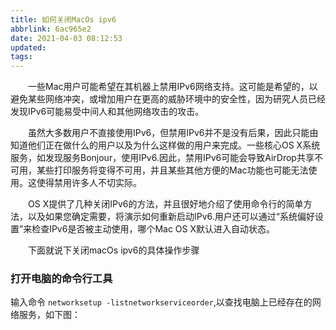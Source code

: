 ```yaml
---
title: 如何关闭MacOs ipv6
abbrlink: 6ac965e2
date: 2021-04-03 08:12:53
updated:
tags:
---
```


&emsp;&emsp;一些Mac用户可能希望在其机器上禁用IPv6网络支持。这可能是希望的，以避免某些网络冲突，或增加用户在更高的威胁环境中的安全性，因为研究人员已经发现IPv6可能易受中间人和其他网络攻击的攻击。

&emsp;&emsp;虽然大多数用户不直接使用IPv6，但禁用IPv6并不是没有后果，因此只能由知道他们正在做什么的用户以及为什么这样做的用户来完成。一些核心OS X系统服务，如发现服务Bonjour，使用IPv6.因此，禁用IPv6可能会导致AirDrop共享不可用，某些打印服务将变得不可用，并且某些其他方便的Mac功能也可能无法使用。这使得禁用许多人不切实际。

&emsp;&emsp;OS X提供了几种关闭IPv6的方法，并且很好地介绍了使用命令行的简单方法，以及如果您确定需要，将演示如何重新启动IPv6.用户还可以通过“系统偏好设置”来检查IPv6是否被主动使用，哪个Mac OS X默认进入自动状态。

&emsp;&emsp;下面就说下关闭macOs ipv6的具体操作步骤

### 打开电脑的命令行工具
输入命令 `networksetup -listnetworkserviceorder`,以查找电脑上已经存在的网络服务，如下图：

&emsp;&emsp;